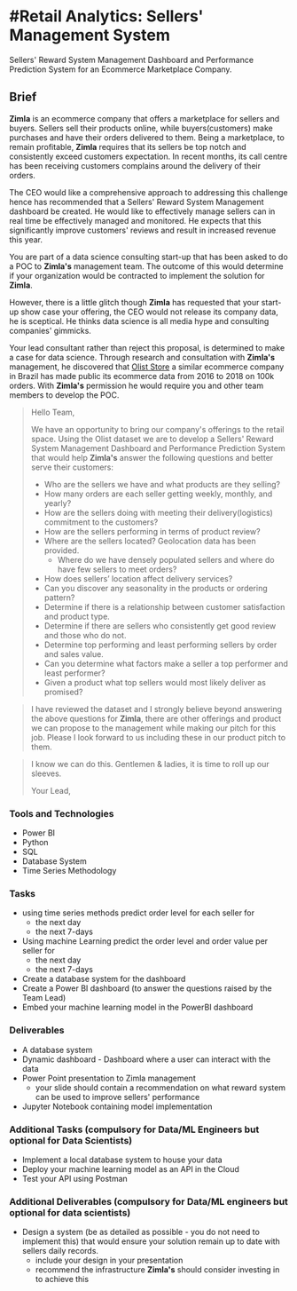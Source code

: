 # #Retail Analytics: Sellers' Management System
Sellers' Reward System Management Dashboard and Performance Prediction System for an Ecommerce Marketplace Company.

## Brief
<strong>Zimla</strong> is an ecommerce company that offers a marketplace for sellers and buyers.  Sellers sell their products online, while buyers(customers) make purchases and have their orders delivered to them. Being a marketplace, to remain profitable, <strong>Zimla</strong> requires that its sellers be top notch and consistently exceed customers expectation. In recent months, its  call centre has  been receiving customers complains around the delivery of their orders. 

The CEO would like a comprehensive approach to addressing this challenge hence has recommended that a Sellers' Reward System Management dashboard be created.  He would like  to effectively manage sellers can in real time be effectively managed and monitored. He expects that this significantly improve customers' reviews and result in increased revenue this  year.

You are part of a data science consulting start-up that  has been  asked to do a POC to <strong>Zimla's</strong> management team. The outcome of this would determine if your organization would be contracted to implement  the solution for <strong>Zimla</strong>. 

However, there is a little glitch though <strong>Zimla</strong> has  requested that your start-up show case your offering, the CEO would not release its company data, he is sceptical. He thinks data science is all media hype and consulting companies' gimmicks.

Your lead consultant rather than reject this proposal, is determined to make a case for data science.  Through research and consultation with  <strong>Zimla's</strong>  management, he discovered that [Olist Store](https://olist.com/) a similar ecommerce company in Brazil  has made public its ecommerce data from 2016 to 2018 on  100k orders.  With <strong>Zimla's</strong>  permission he would require you and other team members to develop the POC.

> Hello Team,
> 
> We have an opportunity to bring our company's offerings to the retail space. Using the Olist dataset we are to develop a Sellers' Reward System Management Dashboard and Performance Prediction System that would help <strong>Zimla's</strong>  answer the following questions and better serve their customers:
>
> - Who are the sellers we have and what products are they selling?
> - How many orders are each seller getting weekly, monthly, and yearly?
> -	How are the sellers doing with meeting their delivery(logistics) commitment to the customers?
> -	How are the sellers performing in terms of product review?
> -	Where are the sellers located? Geolocation data has been provided.
>   - Where do we have densely populated sellers and where do have few sellers to meet orders?
> -	How does sellers’ location affect delivery services?
> -	Can you discover any seasonality in the products or ordering pattern?
> -	Determine if there is a relationship between customer satisfaction and product type.
> -	Determine if there are sellers who consistently get good review and those who do not.
> -	Determine top performing and least performing sellers by order and sales value.
> -	Can you determine what factors make a seller a top performer and least performer?
> -	Given a product what top sellers would most likely deliver as promised?


>
> I have reviewed the dataset and I strongly believe beyond answering the above questions  for <strong>Zimla</strong>, there are other offerings and product we can propose to the management while making our pitch for this job.  Please I look forward to us including these in our product pitch to them.  

> I know we can do this. Gentlemen & ladies,  it is time to roll up our sleeves. 
>
> Your Lead,

### Tools and Technologies
- Power BI
- Python
- SQL
- Database System 
- Time Series Methodology

### Tasks
- using time series methods predict  order level for each seller for 
  - the next day
  - the next 7-days 
- Using machine Learning  predict the order level and order value per seller for 
  - the next day
  - the next 7-days 
- Create a database system  for the dashboard
- Create a Power BI dashboard (to answer the questions raised by the Team Lead)
- Embed your machine learning model in the PowerBI dashboard

### Deliverables
- A  database system
- Dynamic dashboard - Dashboard where a user can interact with the data
- Power Point presentation to Zimla management
  - your slide should contain a recommendation on what reward system can be used to improve sellers' performance
- Jupyter Notebook containing model implementation

### Additional Tasks (compulsory for Data/ML Engineers but optional for Data Scientists)

- Implement a local database system to house your data 
- Deploy your machine learning model as an API in the Cloud
- Test your API using Postman


### Additional Deliverables (compulsory for Data/ML engineers but optional for data scientists)
- Design a system (be as detailed as possible - you do not need to implement this) that would ensure your solution remain up to date with sellers daily records.
  - include your design in your presentation
  - recommend the infrastructure <strong>Zimla's</strong>  should consider investing in to achieve this



